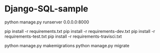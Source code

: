 # Django-SQL-sample

python manage.py runserver 0.0.0.0:8000

pip install -r requirements.txt
pip install -r requirements-dev.txt
pip install -r requirements-test.txt
pip install -r requirements-travisci.txt

python manage.py makemigrations
python manage.py migrate



